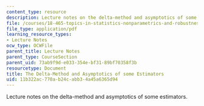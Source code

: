 ```yaml
---
content_type: resource
description: Lecture notes on the delta-method and asymptotics of some estimators.
file: /courses/18-465-topics-in-statistics-nonparametrics-and-robustness-spring-2005/11b322ac770ab24cabb34a45a6365d94_delta_asympt.pdf
file_type: application/pdf
learning_resource_types:
- Lecture Notes
ocw_type: OCWFile
parent_title: Lecture Notes
parent_type: CourseSection
parent_uid: 73ab9f9d-e033-354e-bf31-89bf70358f3b
resourcetype: Document
title: The Delta-Method and Asymptotics of some Estimators
uid: 11b322ac-770a-b24c-abb3-4a45a6365d94
---
```

Lecture notes on the delta-method and asymptotics of some estimators.

